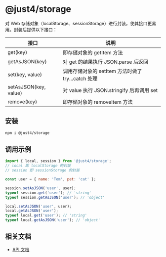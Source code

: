 # @just4/storage

对 Web 存储对象（localStorage、sessionStorage）进行封装，使其接口更易用。封装后提供以下接口：

| 接口 | 说明 |
| --- | --- |
| get(key) | 即存储对象的 getItem 方法 |
| getAsJSON(key) | 对 get 的结果执行 JSON.parse 后返回 |
| set(key, value) | 调用存储对象的 setItem 方法时做了 try...catch 处理 |
| setAsJSON(key, value) | 对 value 执行 JSON.stringify 后再调用 set |
| remove(key) | 即存储对象的 removeItem 方法 |

## 安装

```bash
npm i @just4/storage
```

## 调用示例

```javascript
import { local, session } from '@just4/storage';
// local 即 localStorage 的封装
// session 即 sessionStorage 的封装

const user = { name: 'Tom', pet: 'cat' };

session.setAsJSON('user', user);
typeof session.get('user'); // 'string'
typeof session.getAsJSON('user'); // 'object'

local.setAsJSON('user', user);
local.getAsJSON('user');
typeof local.get('user'); // 'string'
typeof local.getAsJSON('user'); // 'object'
```

## 相关文档
- [API 文档](https://heeroluo.github.io/just4/storage/index.html)
